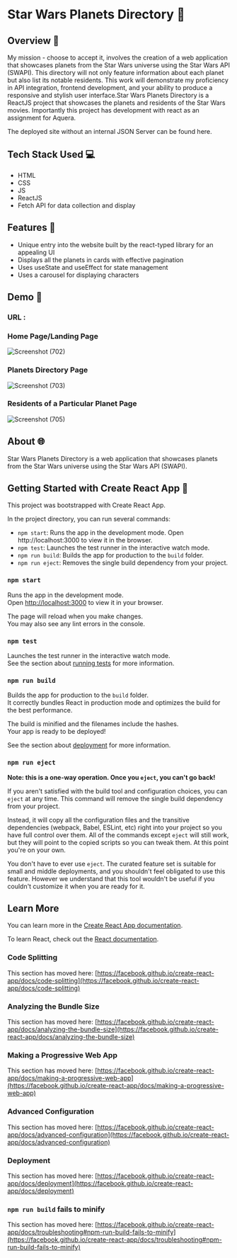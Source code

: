 # Star Wars Planets Directory 🌌

## Overview 📖

My mission - choose to accept it, involves the creation of a web application that showcases planets from the Star Wars universe using the Star Wars API (SWAPI). This directory will not only feature information about each planet but also list its notable residents. This work will demonstrate my proficiency in API integration, frontend development, and your ability to produce a responsive and stylish user interface.Star Wars Planets Directory is a ReactJS project that showcases the planets and residents of the Star Wars movies. Importantly this project has development with react as an assignment for Aquera.

The deployed site without an internal JSON Server can be found here.

## Tech Stack Used 💻

- HTML
- CSS
- JS
- ReactJS
- Fetch API for data collection and display

## Features 🌟

- Unique entry into the website built by the react-typed library for an appealing UI
- Displays all the planets in cards with effective pagination
- Uses useState and useEffect for state management
- Uses a carousel for displaying characters

## Demo 📸

### URL : 

### Home Page/Landing Page
![Screenshot (702)](https://github.com/Naumaan777/star-wars-planet/assets/115418662/b35e611a-be47-48fb-8242-0b9437793039)


### Planets Directory Page

![Screenshot (703)](https://github.com/Naumaan777/star-wars-planet/assets/115418662/0cd8ae8d-a505-43fd-b48f-7384cb784691)


### Residents of a Particular Planet Page

![Screenshot (705)](https://github.com/Naumaan777/star-wars-planet/assets/115418662/b1f09ce1-742c-436e-8b68-a0cf5c49e31f)

## About 🌐

Star Wars Planets Directory is a web application that showcases planets from the Star Wars universe using the Star Wars API (SWAPI).

## Getting Started with Create React App 🚀

This project was bootstrapped with Create React App.

In the project directory, you can run several commands:

- `npm start`: Runs the app in the development mode. Open http://localhost:3000 to view it in the browser.
- `npm test`: Launches the test runner in the interactive watch mode.
- `npm run build`: Builds the app for production to the `build` folder.
- `npm run eject`: Removes the single build dependency from your project.


### `npm start`

Runs the app in the development mode.\
Open [http://localhost:3000](http://localhost:3000) to view it in your browser.

The page will reload when you make changes.\
You may also see any lint errors in the console.

### `npm test`

Launches the test runner in the interactive watch mode.\
See the section about [running tests](https://facebook.github.io/create-react-app/docs/running-tests) for more information.

### `npm run build`

Builds the app for production to the `build` folder.\
It correctly bundles React in production mode and optimizes the build for the best performance.

The build is minified and the filenames include the hashes.\
Your app is ready to be deployed!

See the section about [deployment](https://facebook.github.io/create-react-app/docs/deployment) for more information.

### `npm run eject`

**Note: this is a one-way operation. Once you `eject`, you can't go back!**

If you aren't satisfied with the build tool and configuration choices, you can `eject` at any time. This command will remove the single build dependency from your project.

Instead, it will copy all the configuration files and the transitive dependencies (webpack, Babel, ESLint, etc) right into your project so you have full control over them. All of the commands except `eject` will still work, but they will point to the copied scripts so you can tweak them. At this point you're on your own.

You don't have to ever use `eject`. The curated feature set is suitable for small and middle deployments, and you shouldn't feel obligated to use this feature. However we understand that this tool wouldn't be useful if you couldn't customize it when you are ready for it.

## Learn More

You can learn more in the [Create React App documentation](https://facebook.github.io/create-react-app/docs/getting-started).

To learn React, check out the [React documentation](https://reactjs.org/).

### Code Splitting

This section has moved here: [https://facebook.github.io/create-react-app/docs/code-splitting](https://facebook.github.io/create-react-app/docs/code-splitting)

### Analyzing the Bundle Size

This section has moved here: [https://facebook.github.io/create-react-app/docs/analyzing-the-bundle-size](https://facebook.github.io/create-react-app/docs/analyzing-the-bundle-size)

### Making a Progressive Web App

This section has moved here: [https://facebook.github.io/create-react-app/docs/making-a-progressive-web-app](https://facebook.github.io/create-react-app/docs/making-a-progressive-web-app)

### Advanced Configuration

This section has moved here: [https://facebook.github.io/create-react-app/docs/advanced-configuration](https://facebook.github.io/create-react-app/docs/advanced-configuration)

### Deployment

This section has moved here: [https://facebook.github.io/create-react-app/docs/deployment](https://facebook.github.io/create-react-app/docs/deployment)

### `npm run build` fails to minify

This section has moved here: [https://facebook.github.io/create-react-app/docs/troubleshooting#npm-run-build-fails-to-minify](https://facebook.github.io/create-react-app/docs/troubleshooting#npm-run-build-fails-to-minify)
